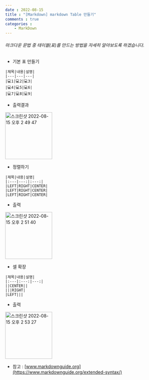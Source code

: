 ```yaml
---
date : 2022-08-15
title : "[Markdown] markdown Table 만들기"
comments : true
categories : 
    - MarkDown
---
```


###### 마크다운 문법 중 테이블(표)를 만드는 방법을 자세히 알아보도록 하겠습니다.

* 기본 표 만들기

```
|제목|내용|설명|
|---|---|---|
|💻1|💻2|💻3|
|💻4|💻5|💻6|
|💻7|💻8|💻9|
```

* 출력결과 

<img width="150" alt="스크린샷 2022-08-15 오후 2 49 47" src="https://user-images.githubusercontent.com/55019557/184583109-4c8551fe-2b38-482b-88ed-e356c387b874.png">

* 정렬하기

```
|제목|내용|설명|
|:---|---:|:---:|
|LEFT|RIGHT|CENTER|
|LEFT|RIGHT|CENTER|
|LEFT|RIGHT|CENTER|
```

* 출력

<img width="150" alt="스크린샷 2022-08-15 오후 2 51 40" src="https://user-images.githubusercontent.com/55019557/184583284-9c593f58-7cba-49a7-950b-6e46158407c4.png">

* 셀 확장

```
|제목|내용|설명|
|:---|:---:|---:|
||CENTER||
|||RIGHT|
|LEFT|||
```

* 출력 

<img width="150" alt="스크린샷 2022-08-15 오후 2 53 27" src="https://user-images.githubusercontent.com/55019557/184583447-c7988999-482f-4836-9c66-454fe49fdc19.png">

<br>

* 참고 : [www.markdownguide.org](https://www.markdownguide.org/extended-syntax/)

